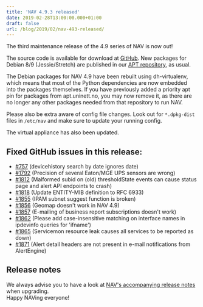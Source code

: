 ```yaml
---
title: 'NAV 4.9.3 released'
date: 2019-02-28T13:00:00.000+01:00
draft: false
url: /blog/2019/02/nav-493-released/
---
```


The third maintenance release of the 4.9 series of NAV is now out!

The source code is available for download at [GitHub](https://github.com/Uninett/nav/releases). New packages for Debian 8/9 (Jessie/Stretch) are published in our [APT repository](https://nav.uninett.no/install-instructions/#debian), as usual.

The Debian packages for NAV 4.9 have been rebuilt using dh-virtualenv, which means that most of the Python dependencies are now embedded into the packages themselves. If you have previously added a priority apt pin for packages from apt.uninett.no, you may now remove it, as there are no longer any other packages needed from that repository to run NAV.

Please also be extra aware of config file changes. Look out for `*.dpkg-dist` files in `/etc/nav` and make sure to update your running config.

The virtual appliance has also been updated.

## Fixed GitHub issues in this release:

*   [#757](https://github.com/Uninett/nav/issues/757) (devicehistory search by date ignores date)
*   [#1792](https://github.com/Uninett/nav/issues/1792) (Precision of several Eaton/MGE UPS sensors are wrong)
*   [#1812](https://github.com/Uninett/nav/issues/1812) (Malformed subid on (old) thresholdState events can cause status page and alert API endpoints to crash)
*   [#1818](https://github.com/Uninett/nav/issues/1818) (Update ENTITY-MIB definition to RFC 6933)
*   [#1855](https://github.com/Uninett/nav/issues/1855) (IPAM subnet suggest function is broken)
*   [#1856](https://github.com/Uninett/nav/issues/1856) (Geomap doesn't work in NAV 4.9)
*   [#1857](https://github.com/Uninett/nav/issues/1857) (E-mailing of business report subscriptions doesn't work)
*   [#1862](https://github.com/Uninett/nav/issues/1862) (Please add case-insensitive matching on interface names in ipdevinfo queries for 'ifname')
*   [#1865](https://github.com/Uninett/nav/issues/1865) (Servicemon resource leak causes all services to be reported as down)
*   [#1871](https://github.com/Uninett/nav/issues/1871) (Alert detail headers are not present in e-mail notifications from AlertEngine)

## Release notes

We always advise you to have a look at [NAV's accompanying release notes](https://nav.uninett.no/doc/4.9/release-notes.html#nav-4-9) when upgrading.  
Happy NAVing everyone!

